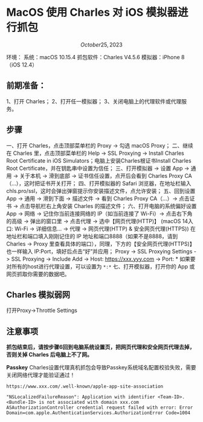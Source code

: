 # MacOS 使用 Charles 对 iOS 模拟器进行抓包

$$October 25, 2023$$

环境：
系统：macOS 10.15.4
抓包软件：Charles V4.5.6
模拟器：iPhone 8（iOS 12.4）

## 前期准备：
1、打开 Charles；
2、打开任一模拟器；
3、关闭电脑上的代理软件或代理服务。

## 步骤
一、打开 Charles，点击顶部菜单栏的 Proxy -> 勾选 macOS Proxy；
二、继续在 Charles 里，点击顶部菜单栏的 Help -> SSL Proxying -> Install Charles Root Certificate in iOS Simulators；电脑上安装Charles根证书Install Charles Root Certificate，并在钥匙串中设置为信任；
三、打开模拟器 -> 设置 App -> 通用 -> 关于本机 -> 滑到底部 -> 证书信任设置，点开后会看到 Charles Proxy CA（…），这时把证书开关打开；
四、打开模拟器的 Safari 浏览器，在地址栏输入 chls.pro/ssl，这时会弹出弹窗提示你安装描述文件，点允许安装；
五、回到设置 App -> 通用 -> 滑到下面 -> 描述文件 -> 看到 Charles Proxy CA（…）-> 点击证书 -> 点击导航栏右上角安装 Charles 的描述文件；
六、打开电脑的系统偏好设置 App -> 网络 -> 记住你当前连接网络的 IP（如当前连接了 Wi-Fi）-> 点击右下角的高级 -> 弹出的窗口里 -> 点击代理 -> 选中【网页代理(HTTP)】
(macOS 14入口: Wi-Fi -> 详细信息... -> 代理 -> 网页代理(HTTP) & 安全网页代理(HTTPS))
在地址栏和端口填入刚刚记住的 IP 地址和端口8888（如果不是8888，请到 Charles -> Proxy 里查看具体的端口），同理，下方的【安全网页代理(HTTPS)】也一样输入 IP:Port，填好后点击“好”并应用；
Proxy -> SSL Proxying Settings -> SSL Proxying -> Include Add -> Host: https://xxx.yyy.com -> Port: *
如果要对所有的host进行代理设置，可以设置为 `*:*`
七、打开模拟器，打开你的 App 或网页抓取你需要的数据吧。

## Charles 模拟弱网
打开Proxy->Throttle Settings

## 注意事项
**抓包结束后，请按步骤6回到电脑系统设置页，把网页代理和安全网页代理去掉，否则关掉 Charles 后电脑上不了网。**

**Passkey**
Charles设置代理真机抓包会导致Passkey系统域名配置校验失败，需要关闭网络代理才能验证通过！

`https://www.xxx.com/.well-known/apple-app-site-association`

```
"NSLocalizedFailureReason": Application with identifier <Team-ID>.<Bundle-ID> is not associated with domain xxx.com
ASAuthorizationController credential request failed with error: Error Domain=com.apple.AuthenticationServices.AuthorizationError Code=1004
```
